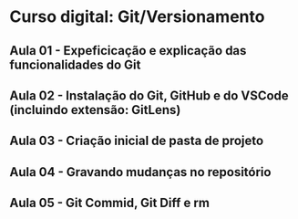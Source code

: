 # Curso digital: Git/Versionamento

## Aula 01 - Expeficicação e explicação das funcionalidades do Git
## Aula 02 - Instalação do Git, GitHub e do VSCode (incluindo extensão: GitLens)
## Aula 03 - Criação inicial de pasta de projeto
## Aula 04 - Gravando mudanças no repositório
## Aula 05 - Git Commid, Git Diff e rm